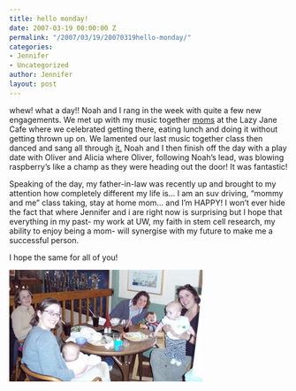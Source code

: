 ```yaml
---
title: hello monday!
date: 2007-03-19 00:00:00 Z
permalink: "/2007/03/19/20070319hello-monday/"
categories:
- Jennifer
- Uncategorized
author: Jennifer
layout: post
---
```


whew! what a day!! Noah and I rang in the week with quite a few new engagements. We met up with my music together [moms](http://www.flickr.com/photos/jenniferandJennifers_photos/ "moms") at the Lazy Jane Cafe where we celebrated getting there, eating lunch and doing it without getting thrown up on. We lamented our last music together class then danced and sang all through [it.](http://www.flickr.com/photos/jenniferandJennifers_photos/427405338/ "it") Noah and I then finish off the day with a play date with Oliver and Alicia where Oliver, following Noah&#8217;s lead, was blowing raspberry&#8217;s like a champ as they were heading out the door! It was fantastic!

Speaking of the day, my father-in-law was recently up and brought to my attention how completely different my life is&#8230; I am an suv driving, &#8220;mommy and me&#8221; class taking, stay at home mom&#8230; and I&#8217;m HAPPY! I won&#8217;t ever hide the fact that where Jennifer and i are right now is surprising but I hope that everything in my past- my work at UW, my faith in stem cell research, my ability to enjoy being a mom- will synergise with my future to make me a successful person.

I hope the same for all of you!

<img id="image145" alt="p3190003.jpg" src="/assets/images/hello-monday/1174327358000-missing.jpg" />
